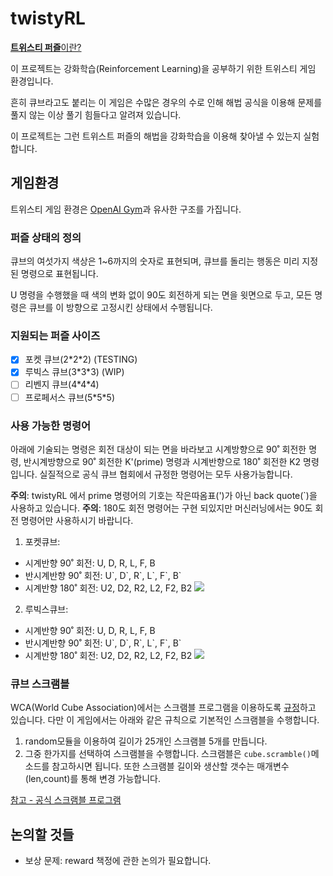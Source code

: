 # twistyRL
[**트위스티 퍼즐**이란?](https://ko.wikipedia.org/wiki/%EC%A1%B0%ED%95%A9_%ED%8D%BC%EC%A6%90#.EC.A0.95.EC.9C.A1.EB.A9.B4.EC.B2.B4_.EB.AA.A8.EC.96.91.EC.9D.98_.ED.8A.B8.EC.9C.84.EC.8A.A4.ED.8B.B0_.ED.8D.BC.EC.A6.90)

이 프로젝트는 강화학습(Reinforcement Learning)을 공부하기 위한 트위스티 게임 환경입니다.

흔히 큐브라고도 붙리는 이 게임은 수많은 경우의 수로 인해 해법 공식을 이용해 문제를 풀지 않는 이상 풀기 힘들다고 알려져 있습니다.

이 프로젝트는 그런 트위스트 퍼즐의 해법을 강화학습을 이용해 찾아낼 수 있는지 실험합니다.


## 게임환경

트위스티 게임 환경은 [OpenAI Gym](https://gym.openai.com/)과 유사한 구조를 가집니다.

[//]: # "method 다듬은 뒤 example code 추가"

<!---
Usage
```python
from cuvenv import poketCube
    
cube = poketCube()
state = cube.reset()
next_state, reward, terminal = cube.action("U")
...
```
-->

### 퍼즐 상태의 정의
큐브의 여섯가지 색상은 1~6까지의 숫자로 표현되며, 큐브를 돌리는 행동은 미리 지정된 명령으로 표현됩니다.

U 명령을 수행했을 때 색의 변화 없이 90도 회전하게 되는 면을 윗면으로 두고, 모든 명령은 큐브를 이 방향으로 고정시킨 상태에서 수행됩니다. 

[//]: # "state반환 시 어떤 구조로 반환되는지에 대한 설명 추가 필요"

### 지원되는 퍼즐 사이즈

- [x] 포켓 큐브(2\*2\*2) (TESTING)
- [x] 루빅스 큐브(3\*3\*3) (WIP)
- [ ] 리벤지 큐브(4\*4\*4)
- [ ] 프로페서스 큐브(5\*5\*5)

### 사용 가능한 명령어
아래에 기술되는 명령은 회전 대상이 되는 면을 바라보고 시계방향으로 90˚ 회전한 명령, 반시계방향으로 90˚ 회전한 K'(prime) 명령과 시계반향으로 180˚ 회전한 K2 명령입니다.
실질적으로 공식 큐브 협회에서 규정한 명령어는 모두 사용가능합니다.

**주의**: twistyRL 에서 prime 명령어의 기호는 작은따옴표(')가 아닌 back quote(\`)을 사용하고 있습니다.
**주의**: 180도 회전 명령어는 구현 되있지만 머신러닝에서는 90도 회전 명령어만 사용하시기 바랍니다.

1. 포켓큐브:
 - 시계반향 90˚ 회전: U, D, R, L, F, B
 - 반시계반향 90˚ 회전: U\`, D\`, R\`, L\`, F\`, B\`
 - 시계반향 180˚ 회전: U2, D2, R2, L2, F2, B2
 ![](img/포켓큐브.png)
 
2. 루빅스큐브:
 - 시계반향 90˚ 회전: U, D, R, L, F, B
 - 반시계반향 90˚ 회전: U\`, D\`, R\`, L\`, F\`, B\`
 - 시계반향 180˚ 회전: U2, D2, R2, L2, F2, B2
 ![](img/루빅스큐브.png)
 
### 큐브 스크램블
WCA(World Cube Association)에서는 스크램블 프로그램을 이용하도록 [규정](https://www.worldcubeassociation.org/regulations/translations/korean/#5b5)하고 있습니다.
다만 이 게임에서는 아래와 같은 규칙으로 기본적인 스크램블을 수행합니다.
1. random모듈을 이용하여 길이가 25개인 스크램블 5개를 만듭니다.
2. 그중 한가지를 선택하여 스크램블을 수행합니다.
스크램블은 `cube.scramble()`메소드를 참고하시면 됩니다.
또한 스크램블 길이와 생산할 갯수는 매개변수(len,count)를 통해 변경 가능합니다.


[참고 - 공식 스크램블 프로그램](https://ruwix.com/puzzle-scramble-generators/rubiks-cube-scrambler/)


## 논의할 것들
- 보상 문제: reward 책정에 관한 논의가 필요합니다.

